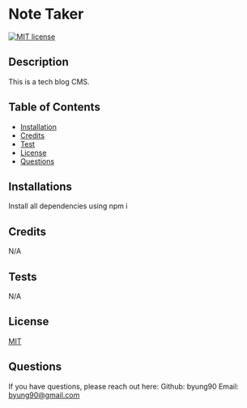 # Note Taker

[![MIT license](https://img.shields.io/badge/License-MIT-blue.svg)](https://lbesson.mit-license.org/)

## Description
This is a tech blog CMS.

## Table of Contents
- [Installation](#installation)
- [Credits](#credits)
- [Test](#tests)
- [License](#license)
- [Questions](#questions)

## Installations
Install all dependencies using npm i

## Credits
N/A

## Tests
N/A

## License
[MIT](https://lbesson.mit-license.org/)

## Questions
If you have questions, please reach out here:
Github: byung90
Email: byung90@gmail.com
